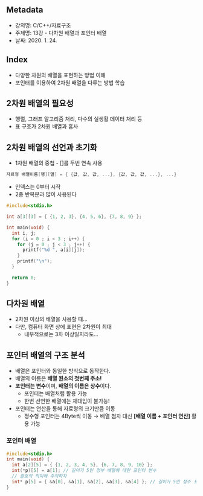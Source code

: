 ## Metadata
- 강의명: C/C++/자료구조
- 주제명: 13강 - 다차원 배열과 포인터 배열
- 날짜: 2020. 1. 24.

## Index
- 다양한 차원의 배열을 표현하는 방법 이해
- 포인터를 이용하여 2차원 배열을 다루는 방법 학습

## 2차원 배열의 필요성
- 행렬, 그래프 알고리즘 처리, 다수의 실생활 데이터 처리 등
- 표 구조가 2차원 배열과 흡사

## 2차원 배열의 선언과 초기화
- 1차원 배열의 중첩 - []를 두번 연속 사용

```cpp
자료형 배열이름[행][열] = { {값, 값, 값, ...}, {값, 값, 값, ...}, ...}
```
- 인덱스는 0부터 시작
- 2중 반복문과 많이 사용된다

```cpp
#include<stdio.h>

int a[3][3] = { {1, 2, 3}, {4, 5, 6}, {7, 8, 9} };

int main(void) {
  int i, j;
  for (i = 0 ; i < 3 ; i++) {
    for (j = 0 ; j < 3 ; j++) {
      printf("%d ", a[i][j]);
    }
    printf("\n");
  }

  return 0;
}
```

## 다차원 배열
- 2차원 이상의 배열을 사용할 때...
- 다만, 컴퓨터 화면 상에 표현은 2차원이 최대
  - 내부적으로는 3차 이상일지라도...

## 포인터 배열의 구조 분석
- 배열은 포인터와 동일한 방식으로 동작한다.
- 배열의 이름은 **배열 원소의 첫번째 주소!**
- **포인터는 변수**이며, **배열의 이름은 상수**이다.
  - 포인터는 배열처럼 활용 가능
  - 한번 선언한 배열에는 재대입이 불가능!
- 포인터는 연산을 통해 자료형의 크기만큼 이동
  - 정수형 포인터는 4Byte씩 이동 → 배열 첨자 대신 **[배열 이름 + 포인터 연산]** 활용 가능

### 포인터 배열
```cpp
#include<stdio.h>
int main(void) {
  int a[2][5] = { {1, 2, 3, 4, 5}, {6, 7, 8, 9, 10} };
  int(*p)[5] = a[1]; // 길이가 5인 정부 배열에 대한 포인터 변수
  // 괄호의 의미에 주의하자
  int* p[5] = { &a[0], &a[1], &a[2], &a[3], &a[4] }; // 길이가 5인 정수 포인터 배열
}
```
